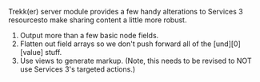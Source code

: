 Trekk(er) server module provides a few handy alterations to Services 3 resourcesto make sharing content a little more robust. 
1. Output more than a few basic node fields.
2. Flatten out field arrays so we don't push forward all of the [und][0][value] stuff.
3. Use views to generate markup. (Note, this needs to be revised to NOT use Services 3's targeted actions.)

